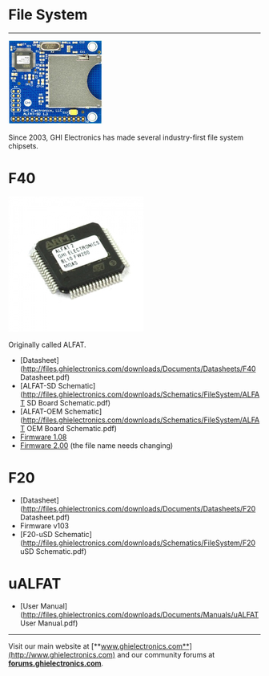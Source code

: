 # File System
---
![F40 Board](images/f40_board_noborder.jpg)

Since 2003, GHI Electronics has made several industry-first file system chipsets.

# F40
![F40](images/f40.jpg)

Originally called ALFAT.

* [Datasheet](http://files.ghielectronics.com/downloads/Documents/Datasheets/F40 Datasheet.pdf)
* [ALFAT-SD Schematic](http://files.ghielectronics.com/downloads/Schematics/FileSystem/ALFAT SD Board Schematic.pdf)
* [ALFAT-OEM Schematic](http://files.ghielectronics.com/downloads/Schematics/FileSystem/ALFAT OEM Board Schematic.pdf)
* [Firmware 1.08]() 
* [Firmware 2.00](https://old.ghielectronics.com/downloads/ALFAT/ALFAT(2.0.0).GHI) (the file name needs changing)


# F20
* [Datasheet](http://files.ghielectronics.com/downloads/Documents/Datasheets/F20 Datasheet.pdf)
* Firmware v103
* [F20-uSD Schematic](http://files.ghielectronics.com/downloads/Schematics/FileSystem/F20 uSD Schematic.pdf)

# uALFAT
* [User Manual](http://files.ghielectronics.com/downloads/Documents/Manuals/uALFAT User Manual.pdf)

***

Visit our main website at [**www.ghielectronics.com**](http://www.ghielectronics.com) and our community forums at [**forums.ghielectronics.com**](https://forums.ghielectronics.com/).